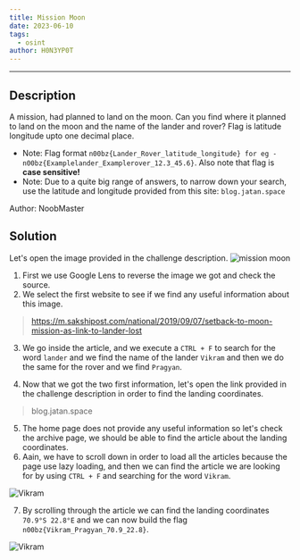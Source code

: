 ```yaml
---
title: Mission Moon
date: 2023-06-10
tags:
  - osint
author: H0N3YP0T
---
```


---

## Description

A mission, had planned to land on the moon. Can you find where it planned to land on the moon and the name of the lander
and rover? Flag is latitude longitude upto one decimal place.

- Note: Flag format `n00bz{Lander_Rover_latitude_longitude} for eg - n00bz{Examplelander_Examplerover_12.3_45.6}`. Also
  note that flag is **case sensitive!**
- Note: Due to a quite big range of answers, to narrow down your search, use the latitude and longitude provided from
  this site: `blog.jatan.space`

Author: NoobMaster

## Solution

Let's open the image provided in the challenge description.
![mission moon](/images/n00bzctf_2023/mission_moon.webp)

1) First we use Google Lens to reverse the image we got and check the source.
2) We select the first website to see if we find any useful information about this image.

> https://m.sakshipost.com/national/2019/09/07/setback-to-moon-mission-as-link-to-lander-lost

3) We go inside the article, and we execute a `CTRL + F` to search for the word `lander` and we find the name of the
   lander
   `Vikram` and then we do the same for the rover and we find `Pragyan`.

4) Now that we got the two first information, let's open the link provided in the challenge
   description in order to find the landing coordinates.

> blog.jatan.space

5) The home page does not provide any useful information so let's check the archive page, we should be
   able to find the article about the landing coordinates.
6) Aain, we have to scroll down in order to load all the articles because the page use lazy loading, and then we can
   find the article we are looking for by using `CTRL + F` and searching for the word `Vikram`.

![Vikram](/images/n00bzctf_2023/vikram.png)

7) By scrolling through the article we can find the landing coordinates `70.9°S 22.8°E` and we can now build the flag
   `n00bz{Vikram_Pragyan_70.9_22.8}`.

![Vikram](/images/n00bzctf_2023/landing.png)